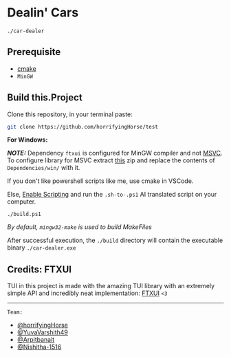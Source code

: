 # Dealin' Cars
`./car-dealer`

## Prerequisite
- [cmake](https://cmake.org/download/#Binary:~:text=3.31.0%2Drc2.zip-,Binary%20distributions,-%3A)
-  `MinGW`

## Build this.Project
Clone this repository, in your terminal paste:
```bash
git clone https://github.com/horrifyingHorse/test
```
**For Windows:**

_**NOTE:**_ Dependency `ftxui` is configured for MinGW compiler and not [MSVC](https://github.com/ArthurSonzogni/FTXUI/releases/tag/v5.0.0#:~:text=ftxui%2D5.0.0%2Dwin64.zip). To configure library for MSVC extract [this](https://github.com/ArthurSonzogni/FTXUI/releases/tag/v5.0.0#:~:text=ftxui%2D5.0.0%2Dwin64.zip) zip and replace the contents of `Dependencies/win/` with it.

If you don't like powershell scripts like me, use cmake in VSCode.

Else, [Enable Scripting](https://superuser.com/questions/106360/how-to-enable-execution-of-powershell-scripts#:~:text=switch%20to%20the%20unrestricted%20mode%3A) and run the `.sh-to-.ps1` AI translated script on your computer. 
```poweshell
./build.ps1
```
_By default, `mingw32-make` is used to build MakeFiles_

After successful execution, the `./build` directory will contain the executable binary `./car-dealer.exe`

## Credits: FTXUI
TUI in this project is made with the amazing TUI library with an extremely simple API and incredibly neat implementation: [FTXUI](https://github.com/ArthurSonzogni/FTXUI) `<3`

<hr>

`Team:`<br>
- [@horrifyingHorse](https://github.com/horrifyingHorse)
- [@YuvaVarshith49](https://github.com/YuvaVarshith49)
- [@Arpitbanait](https://github.com/Arpitbanait)
- [@Nishitha-1516](https://github.com/Nishitha-1516)
